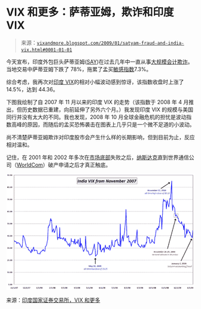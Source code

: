 <!--yml

分类：未分类

日期：2024-05-18 18:07:11

-->

# VIX 和更多：萨蒂亚姆，欺诈和印度 VIX

> 来源：[`vixandmore.blogspot.com/2009/01/satyam-fraud-and-india-vix.html#0001-01-01`](http://vixandmore.blogspot.com/2009/01/satyam-fraud-and-india-vix.html#0001-01-01)

今天宣布，印度外包巨头萨蒂亚姆([SAY](http://vixandmore.blogspot.com/search/label/SAY))在过去几年中一直从事[大规模会计欺诈](http://www.ft.com/cms/s/0/32ea8364-dc85-11dd-a2a9-000077b07658.html)。当地交易中萨蒂亚姆下跌了 78%，拖累了孟买[敏感指数](http://vixandmore.blogspot.com/search/label/Sensex)7.3%。

综合考虑，我再次对[印度 VIX](http://vixandmore.blogspot.com/search/label/India%20VIX)的相对小幅波动感到惊讶，该指数收盘时上涨了 14.5%，达到 44.36。

下图我绘制了自 2007 年 11 月以来的印度 VIX 的走势（该指数于 2008 年 4 月推出，但历史数据已重建，向前延伸了另外六个月。）我发现印度 VIX 的规模与美国同行并没有太大的不同。我也发现，2008 年 10 月全球金融危机的担忧是波动指数高峰的原因，而随后的孟买恐怖袭击在图表上几乎只是一个微不足道的小波动。

尚不清楚萨蒂亚姆欺诈对印度股市会产生什么样的长期影响，但到目前为止，反应相对温和。

记住，在 2001 年和 2002 年多次在[市场底部](http://vixandmore.blogspot.com/search/label/market%20bottoms)失败之后，[纳斯达克](http://vixandmore.blogspot.com/2008/09/vix-spikes-and-2002-market-bottom.html)直到世界通信公司（[WorldCom](http://vixandmore.blogspot.com/search/label/WorldCom)）破产申请之后才真正触底。

![](img/b7bc68bb8485773e5d38a3783741763d.png)

来源：[印度国家证券交易所，VIX 和更多](http://vixandmore.blogspot.com/search/label/source)

